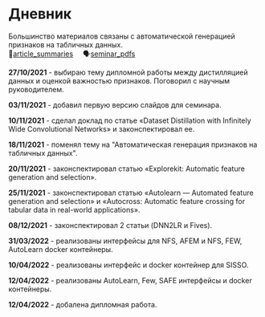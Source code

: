 # Дневник
Большинство материалов связаны с автоматической генерацией признаков на табличных данных.  
:memo:[article_summaries](papers.md) &nbsp;&nbsp;&nbsp; :speaking_head:[seminar_pdfs](https://github.com/MikhailKuz/msu_4course_diary/tree/master/seminar) &nbsp;&nbsp;&nbsp;  

**27/10/2021** - выбираю тему дипломной работы между дистилляцией данных и оценкой важностью признаков. Поговорил с научным руководителем.  

**03/11/2021** - добавил первую версию слайдов для семинара.

**10/11/2021** - сделал доклад по статье «Dataset Distillation with Infinitely Wide Convolutional Networks» и законспектировал ее.

**18/11/2021** - поменял тему на "Автоматическая генерация признаков на табличных данных".

**20/11/2021** - законспектировал статью «Explorekit: Automatic feature generation and selection».

**25/11/2021** - законспектировал статью «Autolearn — Automated feature generation and selection» и «Autocross: Automatic feature crossing for tabular data in real-world applications».

**08/12/2021** - законспектировал 2 статьи (DNN2LR и Fives).

**31/03/2022** - реализованы интерфейсы для NFS, AFEM и NFS, FEW, AutoLearn docker контейнеры.

**10/04/2022** - реализованы интерфейс и docker контейнер для SISSO.

**12/04/2022** - реализованы AutoLearn, Few, SAFE интерфейсы и docker контейнеры.

**12/04/2022** - добалена дипломная работа.
